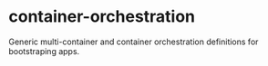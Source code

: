 # container-orchestration
 Generic multi-container and container orchestration definitions for bootstraping apps.
